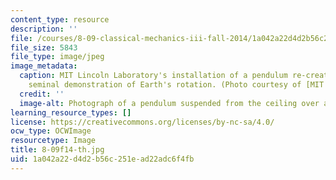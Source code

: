 ```yaml
---
content_type: resource
description: ''
file: /courses/8-09-classical-mechanics-iii-fall-2014/1a042a22d4d2b56c251ead22adc6f4fb_8-09f14-th.jpg
file_size: 5843
file_type: image/jpeg
image_metadata:
  caption: MIT Lincoln Laboratory's installation of a pendulum re-creates Foucault's
    seminal demonstration of Earth's rotation. (Photo courtesy of [MIT Lincoln Laboratory](https://www.ll.mit.edu/).)
  credit: ''
  image-alt: Photograph of a pendulum suspended from the ceiling over a circular base.
learning_resource_types: []
license: https://creativecommons.org/licenses/by-nc-sa/4.0/
ocw_type: OCWImage
resourcetype: Image
title: 8-09f14-th.jpg
uid: 1a042a22-d4d2-b56c-251e-ad22adc6f4fb
---
```

